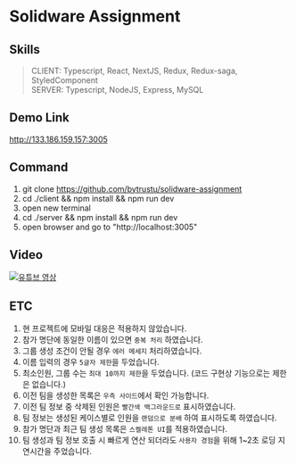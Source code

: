 # Solidware Assignment

## Skills
> CLIENT: Typescript, React, NextJS, Redux, Redux-saga, StyledComponent  
> SERVER: Typescript, NodeJS, Express, MySQL

## Demo Link
http://133.186.159.157:3005

## Command
1. git clone https://github.com/bytrustu/solidware-assignment
2. cd ./client && npm install && npm run dev
3. open new terminal
4. cd ./server && npm install && npm run dev
5. open browser and go to "http://localhost:3005"

## Video
[![유튜브 영상](https://i.imgur.com/fkh4Yvs.png)](https://youtu.be/wQnJ_V-ZFBQ)

## ETC
1. 현 프로젝트에 모바일 대응은 적용하지 않았습니다.
2. 참가 명단에 동일한 이름이 있으면 `중복 처리` 하였습니다.  
3. 그룹 생성 조건이 안될 경우 `에러 메세지` 처리하였습니다.
4. 이름 입력의 경우 `5글자 제한`을 두었습니다.
5. 최소인원, 그룹 수는 `최대 10까지 제한`을 두었습니다. (코드 구현상 기능으로는 제한은 없습니다.)
6. 이전 팀을 생성한 목록은 `우측 사이드`에서 확인 가능합니다.
7. 이전 팀 정보 중 삭제된 인원은 `빨간색 백그라운드로` 표시하였습니다.
8. 팀 정보는 생성된 케이스별로 인원을 `랜덤으로 분배` 하여 표시하도록 하였습니다.
9. 참가 명단과 최근 팀 생성 목록은 `스켈레톤 UI`를 적용하였습니다.
10. 팀 생성과 팀 정보 호출 시 빠르게 연산 되더라도 `사용자 경험`을 위해 1~2초 로딩 지연시간을 주었습니다.